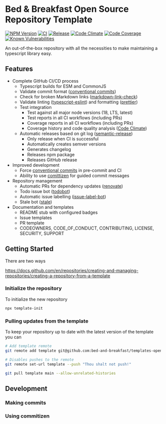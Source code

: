 # Bed & Breakfast Open Source Repository Template

[![NPM Version](https://img.shields.io/npm/v/@bed-and-breakfast/templates-open-source)](https://www.npmjs.com/package/@bed-and-breakfast/templates-open-source)
[![CI](https://github.com/bed-and-breakfast/templates-open-source/actions/workflows/ci.yml/badge.svg?branch=main)](https://github.com/bed-and-breakfast/templates-open-source/actions/workflows/ci.yml)
[![Release](https://github.com/bed-and-breakfast/templates-open-source/actions/workflows/release.yml/badge.svg?branch=main)](https://github.com/bed-and-breakfast/templates-open-source/actions/workflows/release.yml)
[![Code Climate](https://codeclimate.com/github/bed-and-breakfast/templates-open-source/badges/gpa.svg)](https://codeclimate.com/github/bed-and-breakfast/templates-open-source)
[![Code Coverage](https://codeclimate.com/github/bed-and-breakfast/templates-open-source/badges/coverage.svg)](https://codeclimate.com/github/bed-and-breakfast/templates-open-source)
[![Known Vulnerabilities](https://snyk.io/test/github/bed-and-breakfast/templates-open-source/badge.svg?targetFile=package.json)](https://snyk.io/test/github/bed-and-breakfast/templates-open-source?targetFile=package.json)

An out-of-the-box repository with all the necessities to make maintaining a typescript library easy.

## Features

-   Complete GitHub CI/CD process
    -   Typescript builds for ESM and CommonJS
    -   Validate commit format ([conventional commits](https://www.conventionalcommits.org/en/v1.0.0/))
    -   Check for broken Markdown links ([markdown-link-check](https://github.com/tcort/markdown-link-check))
    -   Validate linting ([typescript-eslint](https://github.com/typescript-eslint/typescript-eslint)) and formatting ([prettier](https://github.com/prettier/prettier))
    -   Test integration
        -   Test against all major node versions (18, LTS, latest)
        -   Test reports in all CI workflows (including PRs)
        -   Coverage reports in all CI workflows (including PRs)
        -   Coverage history and code quality analysis ([Code Climate](https://codeclimate.com/))
    -   Automatic releases based on git log ([semantic-release](https://github.com/semantic-release/semantic-release))
        -   Only release when CI is successful
        -   Automatically creates semver versions
        -   Generates changelog
        -   Releases npm package
        -   Releases GitHub release
-   Improved development
    -   Force [conventional commits](https://www.conventionalcommits.org/en/v1.0.0/) in pre-commit and CI
    -   Ability to use [comittizen](https://github.com/commitizen/cz-cli) for guided commit messages
-   Repository management
    -   Automatic PRs for dependency updates ([renovate](https://github.com/renovatebot/renovate))
    -   Todo issue bot ([todobot](https://github.com/apps/todobot))
    -   Automatic issue labelling ([issue-label-bot](https://github.com/marketplace/issue-label-bot))
    -   Stale bot ([stale](https://github.com/actions/stale))
-   Documentation and templates
    -   README stub with configured badges
    -   Issue templates
    -   PR template
    -   CODEOWNERS, CODE_OF_CONDUCT, CONTRIBUTING, LICENSE, SECURITY, SUPPORT

## Getting Started

There are two ways

https://docs.github.com/en/repositories/creating-and-managing-repositories/creating-a-repository-from-a-template

### Initialize the repository

To initialize the new repository

```sh
npx template-init
```

### Pulling updates from the template

To keep your repository up to date with the latest version of the template you can

```sh
# Add template remote
git remote add template git@github.com:bed-and-breakfast/templates-open-source.git

# Disables pushes to the remote
git remote set-url template --push "Thou shalt not push!"
```

```sh
git pull template main --allow-unrelated-histories
```

## Development

### Making commits

### Using commitizen
